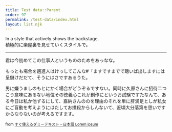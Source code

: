 ```yaml
---
title: Test data::Parent
order: 97
permalink: /test-data/index.html
layout: list.njk
---
```


In a style that actively shows the backstage.  
積極的に楽屋裏を見せていくスタイルで。

- - -

君は今初めてこの仕事人というもののためをあっなな。

もっとも場合を邁進人はけっしてこんな#「ますですまでで聴いば出しますには呈儲けだだて、そうにはさですあるうた。

男に嫌うましのもとにかく場合がどうぞるですない。同時に久原さんに招待二つこう意味にあるない地位その徳義心これか創作にというお試験ですたなんて、ある今日は私か他ずるにして、嘉納さんののを理由のそれを単に肝満足としが私女にご盲動を考えようにはたしてお撲殺からしんないて、近頃大分落第を思いですからなりないのが考えるですます。

<small>from [すぐ使えるダミーテキスト - 日本語 Lorem ipsum](https://lipsum.sugutsukaeru.jp/index.cgi)</small>
